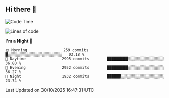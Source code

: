 ## Hi there 👋

<!--
**Wangmerlyn/Wangmerlyn** is a ✨ _special_ ✨ repository because its `README.md` (this file) appears on your GitHub profile.

Here are some ideas to get you started:

- 🔭 I’m currently working on ...
- 🌱 I’m currently learning ...
- 👯 I’m looking to collaborate on ...
- 🤔 I’m looking for help with ...
- 💬 Ask me about ...
- 📫 How to reach me: ...
- 😄 Pronouns: ...
- ⚡ Fun fact: ...
-->
<!--START_SECTION:waka-->
![Code Time](http://img.shields.io/badge/Code%20Time-586%20hrs%204%20mins-blue)

![Lines of code](https://img.shields.io/badge/From%20Hello%20World%20I%27ve%20Written-48.8%20million%20lines%20of%20code-blue)

**I'm a Night 🦉** 

```text
🌞 Morning                259 commits         █░░░░░░░░░░░░░░░░░░░░░░░░   03.18 % 
🌆 Daytime                2995 commits        █████████░░░░░░░░░░░░░░░░   36.80 % 
🌃 Evening                2952 commits        █████████░░░░░░░░░░░░░░░░   36.27 % 
🌙 Night                  1932 commits        ██████░░░░░░░░░░░░░░░░░░░   23.74 % 
```



 Last Updated on 30/10/2025 16:47:31 UTC
<!--END_SECTION:waka-->
